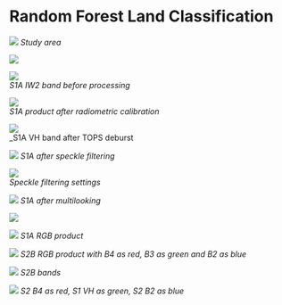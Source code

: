 # Random Forest Land Classification


![](Random-Forest-Images/study-area.png) 
_Study area_

![](Random-Forest-Images/latlong.png)   

![](Random-Forest-Images/S1AIW2imageVH.png)    
_S1A IW2 band before processing_


![](Random-Forest-Images/S1ACalibrated.png)   
_S1A product after radiometric calibration_

![](Random-Forest-Images/after-deburst-vh.jpg)  
_S1A VH band after TOPS deburst

![](Random-Forest-Images/s1aspecklefiltered.png)
_S1A after speckle filtering_

![](Random-Forest-Images/refined-lee-speckle-basic.png)          
_Speckle filtering settings_

![](Random-Forest-Images/multilooked-vh.jpg)
_S1A after multilooking_

![](Random-Forest-Images/subset-terrain-corrected.png)

![](Random-Forest-Images/s1rgb.png)
_S1A RGB product_

![](Random-Forest-Images/s2rgb.png)
_S2B RGB product with B4 as red, B3 as green and B2 as blue_

![](Random-Forest-Images/s2b-bands.jpg)
_S2B bands_

![](Random-Forest-Images/s1s2mix.png)
_S2 B4 as red, S1 VH as green, S2 B2 as blue_
